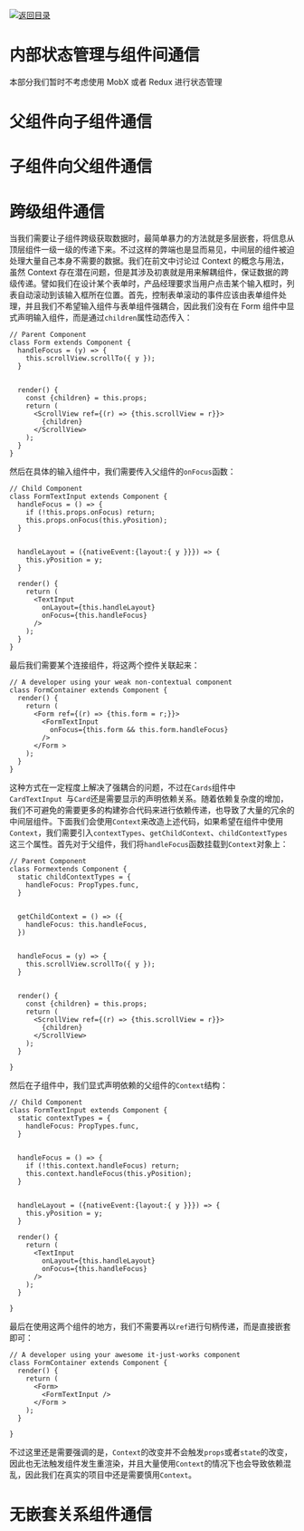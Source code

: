 [![返回目录](https://parg.co/UY3)](https://parg.co/U0I) 









# 内部状态管理与组件间通信


本部分我们暂时不考虑使用 MobX 或者 Redux 进行状态管理



# 父组件向子组件通信


# 子组件向父组件通信


# 跨级组件通信


当我们需要让子组件跨级获取数据时，最简单暴力的方法就是多层嵌套，将信息从顶层组件一级一级的传递下来。不过这样的弊端也是显而易见，中间层的组件被迫处理大量自己本身不需要的数据。我们在前文中讨论过 Context 的概念与用法，虽然 Context 存在潜在问题，但是其涉及初衷就是用来解耦组件，保证数据的跨级传递。譬如我们在设计某个表单时，产品经理要求当用户点击某个输入框时，列表自动滚动到该输入框所在位置。首先，控制表单滚动的事件应该由表单组件处理，并且我们不希望输入组件与表单组件强耦合，因此我们没有在 Form 组件中显式声明输入组件，而是通过`children`属性动态传入： 
```
// Parent Component
class Form extends Component {
  handleFocus = (y) => {
    this.scrollView.scrollTo({ y });
  }


  render() {
    const {children} = this.props;
    return (
      <ScrollView ref={(r) => {this.scrollView = r}}>
        {children}
      </ScrollView>
    );
  }
}
```
然后在具体的输入组件中，我们需要传入父组件的`onFocus`函数：
```
// Child Component
class FormTextInput extends Component {
  handleFocus = () => {
    if (!this.props.onFocus) return;
    this.props.onFocus(this.yPosition);
  }


  handleLayout = ({nativeEvent:{layout:{ y }}}) => {
    this.yPosition = y;
  }
  
  render() {
    return (
      <TextInput
        onLayout={this.handleLayout}
        onFocus={this.handleFocus}
      />
    );
  }
}
```
最后我们需要某个连接组件，将这两个控件关联起来：
```
// A developer using your weak non-contextual component
class FormContainer extends Component {
  render() {
    return (
      <Form ref={(r) => {this.form = r;}}>
        <FormTextInput
          onFocus={this.form && this.form.handleFocus}
        />
      </Form >
    );
  }
}
```
这种方式在一定程度上解决了强耦合的问题，不过在`Cards`组件中`CardTextInput `与`Card`还是需要显示的声明依赖关系。随着依赖复杂度的增加，我们不可避免的需要更多的构建弥合代码来进行依赖传递，也导致了大量的冗余的中间层组件。下面我们会使用`Context`来改造上述代码，如果希望在组件中使用`Context`，我们需要引入`contextTypes`、`getChildContext`、`childContextTypes`这三个属性。首先对于父组件，我们将`handleFocus`函数挂载到`Context`对象上：
```
// Parent Component
class Formextends Component {
  static childContextTypes = {
    handleFocus: PropTypes.func,
  }


  getChildContext = () => ({
    handleFocus: this.handleFocus,
  })


  handleFocus = (y) => {
    this.scrollView.scrollTo({ y });
  }


  render() {
    const {children} = this.props;
    return (
      <ScrollView ref={(r) => {this.scrollView = r}}>
        {children}
      </ScrollView>
    );
  }

}
```
然后在子组件中，我们显式声明依赖的父组件的`Context`结构：
```
// Child Component
class FormTextInput extends Component {
  static contextTypes = {
    handleFocus: PropTypes.func,
  }


  handleFocus = () => {
    if (!this.context.handleFocus) return;
    this.context.handleFocus(this.yPosition);
  }


  handleLayout = ({nativeEvent:{layout:{ y }}}) => {
    this.yPosition = y;
  }
  
  render() {
    return (
      <TextInput
        onLayout={this.handleLayout}
        onFocus={this.handleFocus}
      />
    );
  }

}
```
最后在使用这两个组件的地方，我们不需要再以`ref`进行句柄传递，而是直接嵌套即可：
```
// A developer using your awesome it-just-works component
class FormContainer extends Component {
  render() {
    return (
      <Form>
        <FormTextInput />
      </Form >
    );
  }

}
```
不过这里还是需要强调的是，`Context`的改变并不会触发`props`或者`state`的改变，因此也无法触发组件发生重渲染，并且大量使用`Context`的情况下也会导致依赖混乱，因此我们在真实的项目中还是需要慎用`Context`。




# 无嵌套关系组件通信
